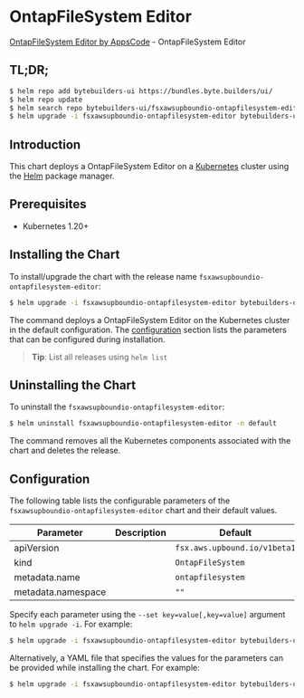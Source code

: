 # OntapFileSystem Editor

[OntapFileSystem Editor by AppsCode](https://byte.builders) - OntapFileSystem Editor

## TL;DR;

```bash
$ helm repo add bytebuilders-ui https://bundles.byte.builders/ui/
$ helm repo update
$ helm search repo bytebuilders-ui/fsxawsupboundio-ontapfilesystem-editor --version=v0.4.18
$ helm upgrade -i fsxawsupboundio-ontapfilesystem-editor bytebuilders-ui/fsxawsupboundio-ontapfilesystem-editor -n default --create-namespace --version=v0.4.18
```

## Introduction

This chart deploys a OntapFileSystem Editor on a [Kubernetes](http://kubernetes.io) cluster using the [Helm](https://helm.sh) package manager.

## Prerequisites

- Kubernetes 1.20+

## Installing the Chart

To install/upgrade the chart with the release name `fsxawsupboundio-ontapfilesystem-editor`:

```bash
$ helm upgrade -i fsxawsupboundio-ontapfilesystem-editor bytebuilders-ui/fsxawsupboundio-ontapfilesystem-editor -n default --create-namespace --version=v0.4.18
```

The command deploys a OntapFileSystem Editor on the Kubernetes cluster in the default configuration. The [configuration](#configuration) section lists the parameters that can be configured during installation.

> **Tip**: List all releases using `helm list`

## Uninstalling the Chart

To uninstall the `fsxawsupboundio-ontapfilesystem-editor`:

```bash
$ helm uninstall fsxawsupboundio-ontapfilesystem-editor -n default
```

The command removes all the Kubernetes components associated with the chart and deletes the release.

## Configuration

The following table lists the configurable parameters of the `fsxawsupboundio-ontapfilesystem-editor` chart and their default values.

|     Parameter      | Description |                 Default                 |
|--------------------|-------------|-----------------------------------------|
| apiVersion         |             | <code>fsx.aws.upbound.io/v1beta1</code> |
| kind               |             | <code>OntapFileSystem</code>            |
| metadata.name      |             | <code>ontapfilesystem</code>            |
| metadata.namespace |             | <code>""</code>                         |


Specify each parameter using the `--set key=value[,key=value]` argument to `helm upgrade -i`. For example:

```bash
$ helm upgrade -i fsxawsupboundio-ontapfilesystem-editor bytebuilders-ui/fsxawsupboundio-ontapfilesystem-editor -n default --create-namespace --version=v0.4.18 --set apiVersion=fsx.aws.upbound.io/v1beta1
```

Alternatively, a YAML file that specifies the values for the parameters can be provided while
installing the chart. For example:

```bash
$ helm upgrade -i fsxawsupboundio-ontapfilesystem-editor bytebuilders-ui/fsxawsupboundio-ontapfilesystem-editor -n default --create-namespace --version=v0.4.18 --values values.yaml
```
